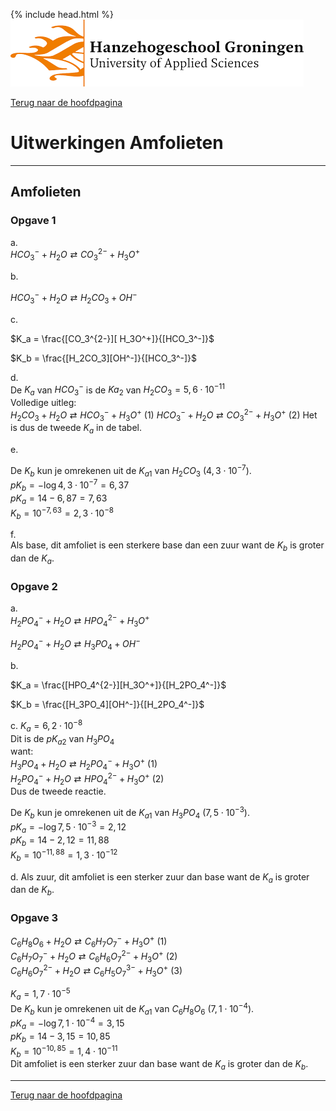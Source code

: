 {% include head.html %}
![Hanze](../hanze/hanze.png)

[Terug naar de hoofdpagina ](../index.md)

# Uitwerkingen Amfolieten

---

## Amfolieten

### Opgave 1


a.  
$HCO_3^-+ H_2O \rightleftarrows CO_3^{2-} + H_3O^+$  

b.  

$HCO_3^- + H_2O \rightleftarrows H_2CO_3 + OH^-$  

c.  

$K_a = 	\frac{[CO_3^{2-}][ H_3O^+]}{[HCO_3^-]}$


$K_b = 	\frac{[H_2CO_3][OH^-]}{[HCO_3^-]}$  

d.  
De $K_a$ van $HCO_3^-$ is de $Ka_2$ van $H_2CO_3 = 5,6 \cdot 10^{-11}$  
Volledige uitleg:  
$H_2CO_3 + H_2O \rightleftarrows HCO_3^- + H_3O^+$      (1)
$HCO_3^- + H_2O \rightleftarrows CO_3^{2-} + H_3O^+$    (2)
Het is dus de tweede $K_a$ in de tabel.

e.  

De $K_b$ kun je omrekenen uit de $K_{a1}$ van $H_2CO_3$ ($4,3 \cdot 10^{-7}$).  
$pK_b = -\log{4,3 \cdot 10^{-7}} = 6,37$  
$pK_a = 14 - 6,87 = 7,63$  
$K_b = 10^{-7,63} = 2,3 \cdot 10^{-8}$  

f.  
Als base, dit amfoliet is een sterkere base dan een zuur want de $K_b$ is groter dan de $K_a$.  


### Opgave 2

a.  
$H_2PO_4^- + H_2O \rightleftarrows HPO_4^{2-} + H_3O^+$  

$H_2PO_4^- + H_2O \rightleftarrows H_3PO_4 + OH^-$  

b.  

$K_a = \frac{[HPO_4^{2-}][H_3O^+]}{[H_2PO_4^-]}$  

$K_b = 	\frac{[H_3PO_4][OH^-]}{[H_2PO_4^-]}$  

c.
$K_a = 6,2 \cdot 10^{-8}$  
Dit is de $pK_{a2}$ van $H_3PO_4$  
want:  
$H_3PO_4 + H_2O \rightleftarrows H_2PO_4^- + H_3O^+$ (1)  
$H_2PO_4^- + H_2O \rightleftarrows HPO_4^{2-} + H_3O^+$ (2)  
Dus de tweede reactie.  

De $K_b$ kun je omrekenen uit de $K_{a1}$ van $H_3PO_4$ ($7,5 \cdot 10^{-3}$).  
$pK_a = -\log{7,5 \cdot 10^{-3}} = 2,12$  
$pK_b = 14 - 2,12 = 11,88$  
$K_b = 10^{-11,88} = 1,3 \cdot 10^{-12}$  

d. 
Als zuur, dit amfoliet is een sterker zuur dan base want de $K_a$ is groter dan de $K_b$.  

### Opgave 3

$C_6H_8O_6 + H_2O \rightleftarrows C_6H_7O_7^- + H_3O^+$ (1)  
$C_6H_7O_7^- + H_2O \rightleftarrows C_6H_6O_7^{2-} + H_3O^+$ (2)  
$C_6H_6O_7^{2-} + H_2O \rightleftarrows C_6H_5O_7^{3-} + H_3O^+$ (3)  

$K_a = 1,7 \cdot 10^{-5}$  
De $K_b$ kun je omrekenen uit de $K_{a1}$ van $C_6H_8O_6$ ($7,1 \cdot 10^{-4}$).  
$pK_a = -\log{7,1 \cdot 10^{-4}} = 3,15$  
$pK_b = 14 - 3,15 = 10,85$  
$K_b = 10^{-10,85} = 1,4 \cdot 10^{-11}$  
Dit amfoliet is een sterker zuur dan base want de $K_a$ is groter dan de $K_b$.  


--- 

[Terug naar de hoofdpagina ](../index.md)

